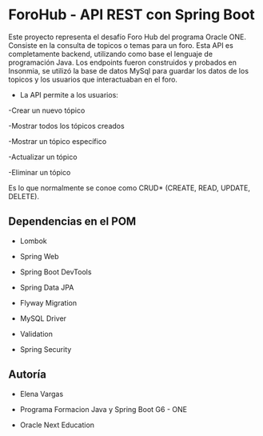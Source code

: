 <h1>ForoHub - API REST con Spring Boot</h1>
Este proyecto representa el desafío Foro Hub del programa Oracle ONE. Consiste en la consulta de topicos o temas para un foro. 
Esta API es completamente backend, utilizando como base el lenguaje de programación Java.
Los endpoints fueron construidos y probados en Insonmia, se utilizó la base de datos MySql para guardar los datos de los topicos y los usuarios que interactuaban en el foro.

* La API permite a los usuarios:

-Crear un nuevo tópico

-Mostrar todos los tópicos creados

-Mostrar un tópico específico

-Actualizar un tópico

-Eliminar un tópico

Es lo que normalmente se conoe como CRUD* (CREATE, READ, UPDATE, DELETE).

## Dependencias en el POM ##

* Lombok

* Spring Web
  
* Spring Boot DevTools
  
* Spring Data JPA
  
* Flyway Migration
  
* MySQL Driver
  
* Validation
  
* Spring Security
          
## Autoría ##

* Elena Vargas
  
* Programa Formacion Java y Spring Boot G6 - ONE
  
* Oracle Next Education
